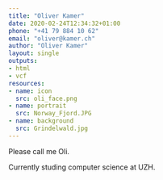 ```yaml
---
title: "Oliver Kamer"
date: 2020-02-24T12:34:32+01:00
phone: "+41 79 884 10 62"
email: "oliver@kamer.ch"
author: "Oliver Kamer"
layout: single
outputs:
- html
- vcf
resources:
- name: icon
  src: oli_face.png
- name: portrait
  src: Norway_Fjord.JPG
- name: background
  src: Grindelwald.jpg
---
```

Please call me Oli.

Currently studing computer science at UZH.